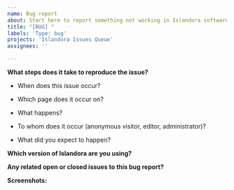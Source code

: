 ```yaml
---
name: Bug report
about: Start here to report something not working in Islandora software
title: "[BUG] "
labels: 'Type: bug'
projects: 'Islandora Issues Queue'
assignees: ''

---
```


<!--

Thank you for reporting your bug to islandora! 
https://islandora.github.io/documentation/contributing/CONTRIBUTING/#report-a-bug

-->

**What steps does it take to reproduce the issue?**

* When does this issue occur?


* Which page does it occur on?


* What happens?


* To whom does it occur (anonymous visitor, editor, administrator)?


* What did you expect to happen?



**Which version of Islandora are you using?**



**Any related open or closed issues to this bug report?**



**Screenshots:**

<!--

No matter the issue, screenshots are always welcome.

To add a screenshot, please use one of the following formats and/or methods described here:

* https://help.github.com/en/articles/file-attachments-on-issues-and-pull-requests
    * Or you can drag and drop your file to this comment directly.

-->

